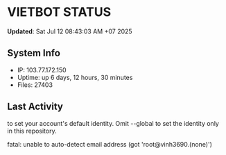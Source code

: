 # VIETBOT STATUS
**Updated**: Sat Jul 12 08:43:03 AM +07 2025

## System Info
- IP: 103.77.172.150
- Uptime: up 6 days, 12 hours, 30 minutes
- Files: 27403

## Last Activity

to set your account's default identity.
Omit --global to set the identity only in this repository.

fatal: unable to auto-detect email address (got 'root@vinh3690.(none)')
